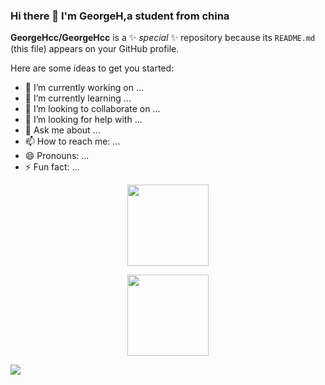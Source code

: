 ### Hi there 👋 I'm GeorgeH,a student from china 


**GeorgeHcc/GeorgeHcc** is a ✨ _special_ ✨ repository because its `README.md` (this file) appears on your GitHub profile.

Here are some ideas to get you started:

- 🔭 I’m currently working on ...
- 🌱 I’m currently learning ...
- 👯 I’m looking to collaborate on ...
- 🤔 I’m looking for help with ...
- 💬 Ask me about ...
- 📫 How to reach me: ...
- 😄 Pronouns: ...
- ⚡ Fun fact: ...

<!--
 [![Anurag's github stats](https://github-readme-stats.vercel.app/api?username=GeorgeHcc&show_icons=true&theme=radical)](https://github.com/anuraghazra/github-readme-stats)
-->
<div  align="center">
 
   <img  height="130px"
        src="https://github-readme-stats.vercel.app/api?username=GeorgeHcc&show_icons=true&theme=graywhite&bg_color=0,ea6161,ffc64d,fffc4d,52fa5a&line_height=20&hide_title=true&hide_border=true"/>          

 <img  height="130px"
      src="https://github-readme-stats.vercel.app/api/top-langs/?username=GeorgeHcc&layout=compact&bg_color=0,52fa5a,4dfcff,c64dff&theme=graywhite&hide_title=true&langs_count=6&hide_border=true"/>
 
 </div>

<!-- 访客-->
<span>
 <img src="https://visitor-badge.glitch.me/badge?page_id=GeorgeHcc&left_color=green&right_color=blue"/>
</span>
<!--   ![visitors](https://visitor-badge.glitch.me/badge?page_id=GeorgeHcc&left_color=green&right_color=blue)
 -->
